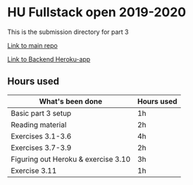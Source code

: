 # HU Fullstack open 2019-2020
This is the submission directory for part 3

[Link to main repo](https://github.com/sinyman/HY-Fullstack-2019)

[Link to Backend Heroku-app](http://fso-sinyman.herokuapp.com/api/persons)

## Hours used
|What's been done                     |Hours used|
|-------------------------------------|----------|
|Basic part 3 setup                   |  1h      |
|Reading material                     |  2h      |
|Exercises 3.1-3.6                    |  4h      |
|Exercises 3.7-3.9                    |  2h      |
|Figuring out Heroku & exercise 3.10  |  3h      |
|Exercise 3.11                        |  1h      |
